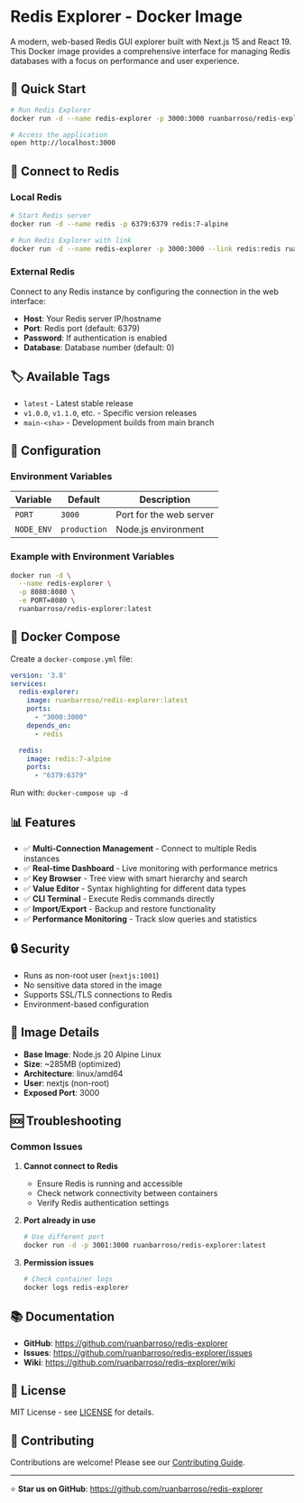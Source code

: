 # Redis Explorer - Docker Image

A modern, web-based Redis GUI explorer built with Next.js 15 and React 19. This Docker image provides a comprehensive interface for managing Redis databases with a focus on performance and user experience.

## 🚀 Quick Start

```bash
# Run Redis Explorer
docker run -d --name redis-explorer -p 3000:3000 ruanbarroso/redis-explorer:latest

# Access the application
open http://localhost:3000
```

## 🔗 Connect to Redis

### Local Redis
```bash
# Start Redis server
docker run -d --name redis -p 6379:6379 redis:7-alpine

# Run Redis Explorer with link
docker run -d --name redis-explorer -p 3000:3000 --link redis:redis ruanbarroso/redis-explorer:latest
```

### External Redis
Connect to any Redis instance by configuring the connection in the web interface:
- **Host**: Your Redis server IP/hostname
- **Port**: Redis port (default: 6379)
- **Password**: If authentication is enabled
- **Database**: Database number (default: 0)

## 🏷️ Available Tags

- `latest` - Latest stable release
- `v1.0.0`, `v1.1.0`, etc. - Specific version releases
- `main-<sha>` - Development builds from main branch

## 🔧 Configuration

### Environment Variables

| Variable | Default | Description |
|----------|---------|-------------|
| `PORT` | `3000` | Port for the web server |
| `NODE_ENV` | `production` | Node.js environment |

### Example with Environment Variables
```bash
docker run -d \
  --name redis-explorer \
  -p 8080:8080 \
  -e PORT=8080 \
  ruanbarroso/redis-explorer:latest
```

## 🐳 Docker Compose

Create a `docker-compose.yml` file:

```yaml
version: '3.8'
services:
  redis-explorer:
    image: ruanbarroso/redis-explorer:latest
    ports:
      - "3000:3000"
    depends_on:
      - redis

  redis:
    image: redis:7-alpine
    ports:
      - "6379:6379"
```

Run with: `docker-compose up -d`

## 📊 Features

- ✅ **Multi-Connection Management** - Connect to multiple Redis instances
- ✅ **Real-time Dashboard** - Live monitoring with performance metrics
- ✅ **Key Browser** - Tree view with smart hierarchy and search
- ✅ **Value Editor** - Syntax highlighting for different data types
- ✅ **CLI Terminal** - Execute Redis commands directly
- ✅ **Import/Export** - Backup and restore functionality
- ✅ **Performance Monitoring** - Track slow queries and statistics

## 🔒 Security

- Runs as non-root user (`nextjs:1001`)
- No sensitive data stored in the image
- Supports SSL/TLS connections to Redis
- Environment-based configuration

## 📏 Image Details

- **Base Image**: Node.js 20 Alpine Linux
- **Size**: ~285MB (optimized)
- **Architecture**: linux/amd64
- **User**: nextjs (non-root)
- **Exposed Port**: 3000

## 🆘 Troubleshooting

### Common Issues

1. **Cannot connect to Redis**
   - Ensure Redis is running and accessible
   - Check network connectivity between containers
   - Verify Redis authentication settings

2. **Port already in use**
   ```bash
   # Use different port
   docker run -d -p 3001:3000 ruanbarroso/redis-explorer:latest
   ```

3. **Permission issues**
   ```bash
   # Check container logs
   docker logs redis-explorer
   ```

## 📚 Documentation

- **GitHub**: https://github.com/ruanbarroso/redis-explorer
- **Issues**: https://github.com/ruanbarroso/redis-explorer/issues
- **Wiki**: https://github.com/ruanbarroso/redis-explorer/wiki

## 📄 License

MIT License - see [LICENSE](https://github.com/ruanbarroso/redis-explorer/blob/main/LICENSE) for details.

## 🤝 Contributing

Contributions are welcome! Please see our [Contributing Guide](https://github.com/ruanbarroso/redis-explorer/blob/main/CONTRIBUTING.md).

---

⭐ **Star us on GitHub**: https://github.com/ruanbarroso/redis-explorer
